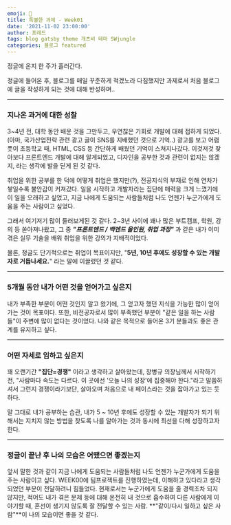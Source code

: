 ```yaml
---
emoji: 🧢
title: 특별한 과제 - Week01
date: '2021-11-02 23:00:00'
author: 프레드
tags: blog gatsby theme 개츠비 테마 SWjungle
categories: 블로그 featured
---
```


정글에 온지 한 주가 흘러간다.

정글에 들어온 후, 블로그를 매일 꾸준하게 적겠노라 다짐했지만 과제로서 처음 블로그에 글을 작성하게 되는 것에 대해 반성하며..

<hr />

### 지나온 과거에 대한 성찰

3~4년 전, 대학 동안 배운 것을 그만두고, 우연찮은 기회로 개발에 대해 접하게 되었다. (아마, 국가산업전략 관련 광고 글이 SNS를 지배했던 것으로 기억..) 광고를 보고 어렴풋이 초등학교 때, HTML, CSS 등 간단하게 배웠던 기억이 스쳐지나갔다. 이것저것 찾아보다 프론트엔드 개발에 대해 알게되었고, 디자인을 공부한 것과 관련이 없지는 않겠지, 라는 생각에 발을 딛게 된 것 같다.

취업을 위한 공부를 한 덕에 어떻게 취업은 했지만(?), 전공지식의 부재로 인해 연차가 쌓일수록 불안감이 커져갔다. 일을 시작하고 개발자라는 집단에 매력을 크게 느꼈기에 이 일을 오래하고 싶었고, 지금 나에게 도움되는 사람들처럼 나도 언젠가 누군가에게 도움을 주는 사람이고 싶었다.

그래서 여기저기 많이 둘러보게된 것 같다. 2~3년 사이에 꽤나 많은 부트캠프, 학원, 강의 등 쏟아져나왔고, 그 중 _**"프론트엔드 / 백엔드 올인원, 취업 과정"**_ 과 같은 내가 이미 겪은 실무 기술을 배워 취업을 위한 강의가 지배적이었다.

물론, 정글도 단기적으로는 취업이 목표이지만,
"**5년, 10년 후에도 성장할 수 있는 개발자로 거듭나세요.**"
라는 말에 이끌렸던 것 같다.

<hr />

### 5개월 동안 내가 어떤 것을 얻어가고 싶은지

내가 부족한 부분이 어떤 것인지 알고 왔기에, 그 얻고자 했던 지식을 가능한 많이 얻어가는 것이 목표이다. 또한, 비전공자로서 많이 부족했던 부분이 "같은 일을 하는 사람들"이 주변에 많이 없다는 것이었다. 나와 같은 목적으로 들어온 3기 분들과도 좋은 관계를 유지하고 싶다.

<hr />

### 어떤 자세로 임하고 싶은지

꽤 오랜기간 **"집단=경쟁"** 이라고 생각하고 살아왔는데, 장병규 의장님께서 시작하기 전, "사람마다 속도는 다르다. 이 곳에선 '오늘 나의 성장'에 집중해야 한다."라고 말씀하셔서 그런지 경쟁이라기보단, 살아오며 처음으로 내 페이스라는 것을 잡아가고 있는 듯 하다.

말 그대로 내가 공부하는 습관, 내가 5 ~ 10년 후에도 성장할 수 있는 개발자가 되기 위해서는 지치지 않는 방법을 찾도록 나를 알아가는 것과 동시에 최선을 다해 성장하고자 한다.

<hr />

### 정글이 끝난 후 나의 모습은 어땠으면 좋겠는지

앞서 말한 것과 같이 지금 나에게 도움되는 사람들처럼 나도 언젠가 누군가에게 도움을 주는 사람이고 싶다. WEEK00에 팀프로젝트를 진행하였는데, 이해하고 있다라고 생각되었던 부분이 전달하려니 힘들었다. 현재로서는 누군가에게 도움을 줄 경력조차 되지 않지만, 적어도 내가 겪은 문제 등에 대해 온전히 내 것으로 흡수하여 다른 사람에게 이야기할 때, 혼선이 생기지 않도록 잘 전달할 수 있는 사람. **"같이/다시 일하고 싶은 사람"**이 나의 모습이면 좋을 것 같다.
